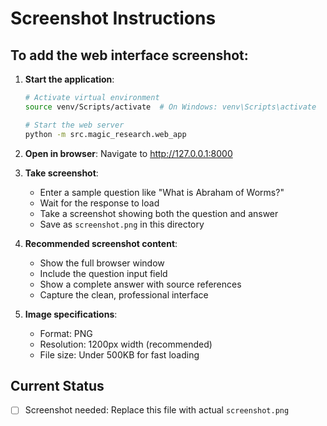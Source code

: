 # Screenshot Instructions

## To add the web interface screenshot:

1. **Start the application**:

   ```bash
   # Activate virtual environment
   source venv/Scripts/activate  # On Windows: venv\Scripts\activate

   # Start the web server
   python -m src.magic_research.web_app
   ```

2. **Open in browser**: Navigate to http://127.0.0.1:8000

3. **Take screenshot**:

   - Enter a sample question like "What is Abraham of Worms?"
   - Wait for the response to load
   - Take a screenshot showing both the question and answer
   - Save as `screenshot.png` in this directory

4. **Recommended screenshot content**:

   - Show the full browser window
   - Include the question input field
   - Show a complete answer with source references
   - Capture the clean, professional interface

5. **Image specifications**:
   - Format: PNG
   - Resolution: 1200px width (recommended)
   - File size: Under 500KB for fast loading

## Current Status

- [ ] Screenshot needed: Replace this file with actual `screenshot.png`
